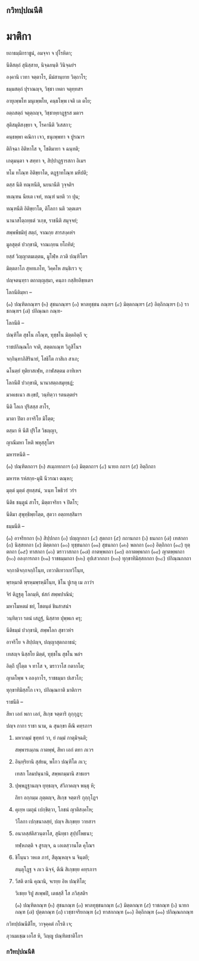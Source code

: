 <h2>กวิทปฺปณนีติ</h2>
<h1>มาติกา</h1>
<p>
ยถาธมฺมิกราชูนํ, อมจฺจา จ ปุโรหิตา;  
  
นีติสตฺถํ สุนิสฺสาย, นิจฺฉยนฺติ วินิจฺฉยํฯ  
</p>
  
<p>
องฺคานิ เวทา จตฺตาโร, มีมํสานฺยาย วิตฺถาโร;  
  
ธมฺมสตฺถํ ปุราณญฺจ, วิชฺชา เหตา จตุทฺทสฯ  
</p>
  
<p>
อายุเพฺพโท มนุเพฺพโท, คนฺธโพฺพ เจติ เต ตโย;  
  
อตฺถสตฺถํ จตุตฺถญฺจ, วิชฺชาหฺยาฎฺฐรส มตาฯ  
</p>
  
<p>
สุติสมุติสงฺขฺยา จ, โรคานีติ วิเสสกา;  
  
คนฺธพฺพา คณิกา เจว, ธนุเพฺพทา จ ปูรณาฯ  
</p>
  
<p>
ติกิจฺฉา อิติหาโส จ, โชติมายา จ ฉนฺทติ;  
  
เกตุมนฺตา จ สทฺทา จ, สิปฺปาฎฺฐารสกา อิเมฯ  
</p>
  
<p>
ทโม ทโณฺฑ อิติขฺยาโต, ตฎฺฐาทโณฺฑ มหีปติ;  
  
ตสฺส นีติ ทณฺฑนีติ, นยนานีติ วุจฺจติฯ  
</p>
  
<p>
ทเณฺฑน นียเต เจทํ, ทณฺฑํ นยติ วา ปุน;  
  
ทณฺฑนีติ อิติขฺยาโต, ติโลกา นติ วตฺตเตฯ  
</p>
  
<p>
นานาสโตฺถทฺธตํ วเกฺข, ราชนีติ สมุจฺจยํ;  
  
สพฺพพีชมิทุํ สตฺถํ, จาณกฺย สารสงฺคหํฯ  
</p>
  
<p>
มูลสุตฺตํ ปวกฺขามิ, จาณเกฺยน ยโถทิตํ;  
  
ยสฺสํ วิญฺญาตมเตฺตน, มูโฬฺห ภวติ ปณฺฑิโตฯ  
</p>
  
<p>
มิตฺตลาโภ สุหทเภโท, วิคฺคโห สนฺธิเรว จ;  
  
ปญฺจตนฺทฺรา ตถาญฺญสฺมา, คนฺถา กสฺสิยลิขฺยเตฯ  
</p>
  
<p>โลกนีติมฺหา –</p>


<p>(๑) ปณฺฑิตกณฺฑฯ (๒) สุชนกณฺฑฯ (๓) พาลทุชฺชน กณฺฑฯ (๔) มิตฺตกณฺฑฯ (๕) อิตฺถิกณฺฑฯ (๖) ราชกณฺฑฯ (๗) ปกิณฺณก กณฺฑ-</p>


<p>โลกนีติ –</p>


<p>
ปณฺฑิโต สุชโน กโณฺฑ, ทุชฺชโน มิตฺตอิตฺถี จ;  
  
ราชปกิณฺณโก จาติ, สตฺตกเณฺฑ วิภูสิโนฯ  
</p>
  
<p>
จกฺกินฺทาภิสิรินายํ, โสธิโต กาสิเก สาเก;  
  
ฉโนตฺยํ ทุติยาสเฬฺห, กาฬสตฺตม อาทิเหฯ  
</p>
  
<p>
โลกนีติํ ปวกฺขามิ, นานาสตฺถสมุทฺธฎํ;  
  
มาคเธเนว สเงฺขปํ, วนฺทิตฺวา รตนตฺตยํฯ  
</p>
  
<p>
นีติ โลเก ปุริสสฺส สาโร,  
  
มาตา ปิตา อาจริโย มิโตฺต;  
  
ตสฺมา หิ นีติํ ปุริโส วิชญฺญา,  
  
ญาณีมหา โหติ พหุสฺสุโตฯ  
</p>
  
<p>มหารหนีติ –</p>


<p>(๑) ปณฺฑิตกถาฯ (๒) สเมฺภทกถาฯ (๓) มิตฺตกถาฯ (๔) นายก กถาฯ (๕) อิตฺถิกถา</p>


<p>
มหารห รหํสกฺย-มุนิํ นีวรณา ตณฺหา;  
  
มุตฺตํ มุตฺตํ สุทสฺสนํ, วเนฺท โพธิวรํ วรํฯ  
</p>
  
<p>
นีติธ ชนฺตูนํ สาโร, มิตฺตาจริยา จ ปิตโร;  
  
นีติมา สุพุทฺธิพฺยโตฺต, สุตวา อตฺถทสฺสิมาฯ  
</p>
  
<p>ธมฺมนีติ –</p>


<p>(๑) อาจริยกถา (๒) สิปฺปกถา (๓) ปญฺญากถา (๔) สุตกถา (๕) กถานกถา (๖) ธนกถา (๗) เทสกถา (๘) นิสฺสยกถา (๙) มิตฺตกถา (๑๐) ทุชฺชนกถา (๑๑) สุชนกถา (๑๒) พลกถา (๑๓) อิตฺถิกถา (๑๔) ยุตฺตกถา (๑๕) ทาสกถา (๑๖) ฆราวาสกถา (๑๗) กาตพฺพกถา (๑๘) อกาตพฺพกถา (๑๙) ญาตพฺพกถา (๒๐) อลงฺการกถา (๒๑) ราชธมฺมกถา (๒๒) อุปเสวกกถา (๒๓) ทุกฺขาทิมิสฺสกกถา (๒๔) ปกิณฺณกกถา</p>


<p>
จกฺกาติจกฺกจกฺกิโนฺท, เทวาติเทวาเทวิโนฺท,  
  
พฺรหฺมาติ พฺรหฺมพฺรหฺมิโนฺท, ชิโน ปูเรตุ เม ภาวํฯ  
</p>
  
<p>
จิรํ ติฎฺฐตุ โลกมฺหิ, ธํสกํ สพฺพปาณินํ;  
  
มหาโมหตมํ ชยํ, โชตนฺตํ ชินสาสนํฯ  
</p>
  
<p>
วนฺทิตฺวา รตนํ เสฎฺฐํ, นิสฺสาย ปุพฺพเก ครุ;  
  
นีติธมฺมํ ปวกฺขามิ, สพฺพโลก สุขาวหํฯ  
</p>
  
<p>
อาจริโย จ สิปฺปญฺจ, ปญฺญาสุตกถาธนํ;  
  
เทสญฺจ นิสฺสโย มิตฺตํ, ทุชฺชโน สุชโน พลํฯ  
</p>
  
<p>
อิตฺถี ปุโตฺต จ ทาโส จ, ฆราวาโส กตากโต;  
  
ญาตโพฺพ จ อลงฺกาโร, ราชธมฺมา ปเสวโก;  
  
ทุกฺขาทิมิสฺสโก เจว, ปกิณฺณกาติ มาติกาฯ  
</p>
  
<p>ราชนีติ –</p>


<p>
สีหา เอกํ พกา เอกํ, สิเกฺข จตฺตาริ กุกฺกุฎา;  
  
ปญฺจ กากา ราชา นาม, ฉ สุนกฺขา ตีณิ คทฺรภาฯ  
</p>
  
<ol>
<li>
มหากมฺมํ ขุทฺทกํ วา, ยํ กมฺมํ กาตุมิจฺฉติ;  
  
สพฺพารเมฺภน กาตพฺพํ, สีหา เอกํ ตทา ภเวฯ  
</li>
  
<li>
อินฺทฺริยานิ สุสํยม, พโกว ปณฺฑิโต ภเว;  
  
เทสก โลมปนฺนานิ, สพฺพกมฺมานิ สาธเยฯ  
</li>
  
<li>
ปุพฺพฎฺฐานญฺจ ยุทฺธญฺจ, สํวิภาคญฺจ พนฺธุ หิ;  
  
ถิยา อกฺกมฺม ภุตฺตญฺจ, สิเกฺข จตฺตาริ กุกฺกุโฎฯ  
</li>
  
<li>
คุเยฺห เมถุนํ เปกฺขิตฺวา, โภชนํ ญาติสงฺคโห;  
  
วิโลกา เปกฺขนาลสฺยํ, ปญฺจ สิเกฺขยฺย วายสาฯ  
</li>
  
<li>
อนาลสฺสํติสวนฺตาโส, สุนิทฺธา สุปฺปโพธนา;  
  
ทฬฺหภตฺติ จ สูรญฺจ, ฉ เอเตสฺวานโต คุโณฯ  
</li>
  
<li>
ขิโนฺนว วหเต ภารํ, สีตุณฺหญฺจ น จินฺตยี;  
  
สนฺตุโฎฺฐ จ ภเว นิจฺจํ, ตีณิ สิเกฺขยฺย คทฺรภาฯ  
</li>
  
<li>
วีสติ ตานิ คุณานิ, จเรยฺย อิห ปณฺฑิโต;  
  
วิเชยฺย ริปู สเพฺพปิ, เตชสฺสี โส ภวิสฺสติฯ  
</li>
  
<p>(๑) ปณฺฑิตกณฺฑ (๒) สุชนกณฺฑ (๓) พาลทุชฺชนกณฺฑ (๔) มิตฺตกณฺฑ (๕) ราชกณฺฑ (๖) นายกกณฺฑ (๗) ปุตฺตกณฺฑ (๘) เวชฺชาจริยกณฺฑ (๙) ทาสกกณฺฑ (๑๐) อิตฺถิกณฺฑ (๑๑) ปกิณฺณกกณฺฑ
</ol></p>


<p>
กวิทปฺปณนีติํโย, วาจุคฺคตํ กโรติ เจ;  
  
ภุวนมเชฺฌ เอโส หิ, วิญฺญู ปณฺฑิตชาติโกฯ  
</p>
  
<h3>กวิทปฺปณนีติ</h3>